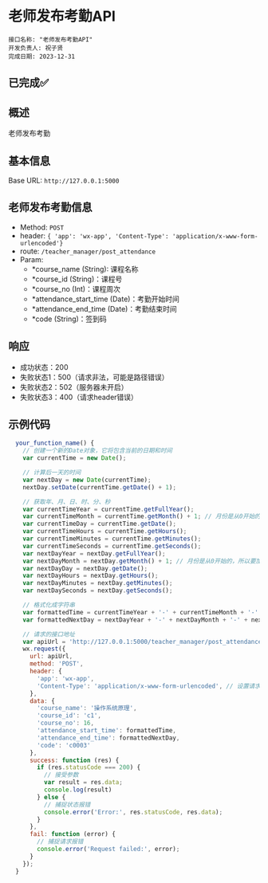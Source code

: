# 老师发布考勤API
```
接口名称: "老师发布考勤API"
开发负责人: 祝子贤
完成日期: 2023-12-31
```

## **已完成**✅

## 概述

老师发布考勤

## 基本信息

Base URL: `http://127.0.0.1:5000`

## 老师发布考勤信息

- Method: `POST`
- header: `{ 'app': 'wx-app', 'Content-Type': 'application/x-www-form-urlencoded'}`
- route: `/teacher_manager/post_attendance`
- Param: 
  - *course_name (String): 课程名称
  - *course_id (String)：课程号
  - *course_no (Int)：课程周次
  - *attendance_start_time (Date)：考勤开始时间
  - *attendance_end_time (Date)：考勤结束时间
  - *code (String)：签到码

## 响应

- 成功状态：200
- 失败状态1：500（请求非法，可能是路径错误）
- 失败状态2：502（服务器未开启）
- 失败状态3：400（请求header错误）

## 示例代码

```Javascript
  your_function_name() {
    // 创建一个新的Date对象，它将包含当前的日期和时间
    var currentTime = new Date();

    // 计算后一天的时间
    var nextDay = new Date(currentTime);
    nextDay.setDate(currentTime.getDate() + 1);

    // 获取年、月、日、时、分、秒
    var currentTimeYear = currentTime.getFullYear();
    var currentTimeMonth = currentTime.getMonth() + 1; // 月份是从0开始的，所以要加1
    var currentTimeDay = currentTime.getDate();
    var currentTimeHours = currentTime.getHours();
    var currentTimeMinutes = currentTime.getMinutes();
    var currentTimeSeconds = currentTime.getSeconds();
    var nextDayYear = nextDay.getFullYear();
    var nextDayMonth = nextDay.getMonth() + 1; // 月份是从0开始的，所以要加1
    var nextDayDay = nextDay.getDate();
    var nextDayHours = nextDay.getHours();
    var nextDayMinutes = nextDay.getMinutes();
    var nextDaySeconds = nextDay.getSeconds();

    // 格式化成字符串
    var formattedTime = currentTimeYear + '-' + currentTimeMonth + '-' + currentTimeDay + ' ' + currentTimeHours + ':' + currentTimeMinutes + ':' + currentTimeSeconds;
    var formattedNextDay = nextDayYear + '-' + nextDayMonth + '-' + nextDayDay + ' ' + nextDayHours + ':' + nextDayMinutes + ':' + nextDaySeconds;

    // 请求的接口地址
    var apiUrl = 'http://127.0.0.1:5000/teacher_manager/post_attendance';
    wx.request({
      url: apiUrl,
      method: 'POST',
      header: {
        'app': 'wx-app',
        'Content-Type': 'application/x-www-form-urlencoded', // 设置请求头,表示请求体的内容将以 URL 编码形式传输
      },
      data: {
        'course_name': '操作系统原理',
        'course_id': 'c1',
        'course_no': 16,
        'attendance_start_time': formattedTime,
        'attendance_end_time': formattedNextDay,
        'code': 'c0003'
      },
      success: function (res) {
        if (res.statusCode === 200) {
          // 接受参数
          var result = res.data;
          console.log(result)
        } else {
          // 捕捉状态报错
          console.error('Error:', res.statusCode, res.data);
        }
      },
      fail: function (error) {
        // 捕捉请求报错
        console.error('Request failed:', error);
      }
    });
  }
```
